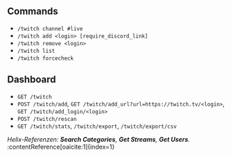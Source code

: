 
## Commands
- `/twitch channel #live`
- `/twitch add <login> [require_discord_link]`
- `/twitch remove <login>`
- `/twitch list`
- `/twitch forcecheck`

## Dashboard
- `GET /twitch`
- `POST /twitch/add`, `GET /twitch/add_url?url=https://twitch.tv/<login>`, `GET /twitch/add_login/<login>`
- `POST /twitch/rescan`
- `GET /twitch/stats`, `/twitch/export`, `/twitch/export/csv`

*Helix-Referenzen: **Search Categories**, **Get Streams**, **Get Users**.* :contentReference[oaicite:1]{index=1}
